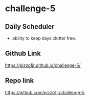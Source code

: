 # challenge-5

## Daily Scheduler
- ability to keep days clutter free.


## Github Link
https://pizzo1jr.github.io/challenge-5/
## Repo link 
https://github.com/pizzo1jr/challenge-5
